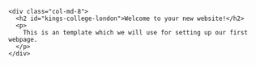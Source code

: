 <div class="container">
  <div class="row">

    <div class="col-md-8">
      <h2 id="kings-college-london">Welcome to your new website!</h2>
      <p>
        This is an template which we will use for setting up our first webpage.
      </p>
    </div>
  </div>
</div>
